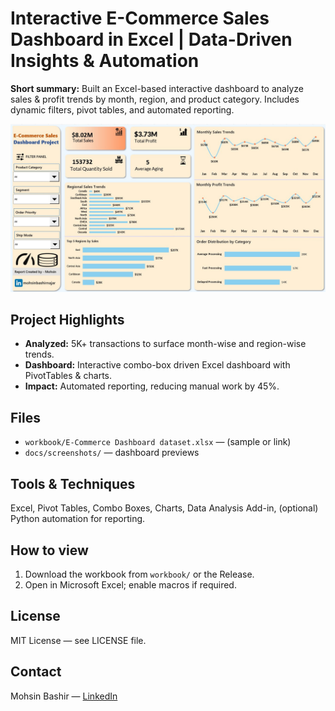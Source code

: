 # Interactive E-Commerce Sales Dashboard in Excel | Data-Driven Insights & Automation

**Short summary:** Built an Excel-based interactive dashboard to analyze sales & profit trends by month, region, and product category. Includes dynamic filters, pivot tables, and automated reporting.

![Dashboard screenshot](docs/screenshots/ecommerce-excel-dashboard.jpg)

## Project Highlights
- **Analyzed:** 5K+ transactions to surface month-wise and region-wise trends.
- **Dashboard:** Interactive combo-box driven Excel dashboard with PivotTables & charts.
- **Impact:** Automated reporting, reducing manual work by 45%.

## Files
- `workbook/E-Commerce Dashboard dataset.xlsx` — (sample or link)
- `docs/screenshots/` — dashboard previews
## Tools & Techniques
Excel, Pivot Tables, Combo Boxes, Charts, Data Analysis Add-in, (optional) Python automation for reporting.

## How to view
1. Download the workbook from `workbook/` or the Release.
2. Open in Microsoft Excel; enable macros if required.

## License
MIT License — see LICENSE file.

## Contact
Mohsin Bashir — [LinkedIn](https://www.linkedin.com/in/mohsinbashirnajar/)
